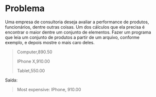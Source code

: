 # Problema
Uma empresa de consultoria deseja avaliar a performance de produtos, funcionários, dentre outras coisas. Um dos cálculos que ela precisa é encontrar o maior dentre um conjunto de elementos. Fazer um programa que leia um conjunto de produtos a partir de um arquivo, conforme exemplo, e depois mostre o mais caro deles.

> Computer,890.50 
> 
> IPhone X,910.00 
> 
> Tablet,550.00 

Saída:
> Most expensive: IPhone, 910.00

